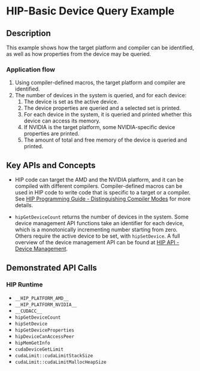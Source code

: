 # HIP-Basic Device Query Example

## Description

This example shows how the target platform and compiler can be identified, as well as how properties from the device may be queried.

### Application flow

1. Using compiler-defined macros, the target platform and compiler are identified.
2. The number of devices in the system is queried, and for each device:
    1. The device is set as the active device.
    2. The device properties are queried and a selected set is printed.
    3. For each device in the system, it is queried and printed whether this device can access its memory.
    4. If NVIDIA is the target platform, some NVIDIA-specific device properties are printed.
    5. The amount of total and free memory of the device is queried and printed.

## Key APIs and Concepts

- HIP code can target the AMD and the NVIDIA platform, and it can be compiled with different compilers. Compiler-defined macros can be used in HIP code to write code that is specific to a target or a compiler. See [HIP Programming Guide - Distinguishing Compiler Modes](https://rocm.docs.amd.com/projects/HIP/en/latest/how-to/hip_porting_guide.html#distinguishing-compiler-modes) for more details.

- `hipGetDeviceCount` returns the number of devices in the system. Some device management API functions take an identifier for each device, which is a monotonically incrementing number starting from zero. Others require the active device to be set, with `hipSetDevice`. A full overview of the device management API can be found at [HIP API - Device Management](https://rocm.docs.amd.com/projects/HIP/en/latest/doxygen/html/group___device.html).

## Demonstrated API Calls

### HIP Runtime

- `__HIP_PLATFORM_AMD__`
- `__HIP_PLATFORM_NVIDIA__`
- `__CUDACC__`
- `hipGetDeviceCount`
- `hipSetDevice`
- `hipGetDeviceProperties`
- `hipDeviceCanAccessPeer`
- `hipMemGetInfo`
- `cudaDeviceGetLimit`
- `cudaLimit::cudaLimitStackSize`
- `cudaLimit::cudaLimitMallocHeapSize`
